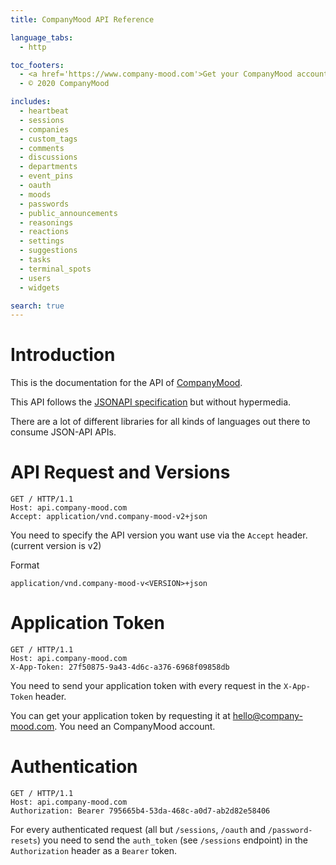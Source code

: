 ```yaml
---
title: CompanyMood API Reference

language_tabs:
  - http

toc_footers:
  - <a href='https://www.company-mood.com'>Get your CompanyMood account now</a>
  - © 2020 CompanyMood

includes:
  - heartbeat
  - sessions
  - companies
  - custom_tags
  - comments
  - discussions
  - departments
  - event_pins
  - oauth
  - moods
  - passwords
  - public_announcements
  - reasonings
  - reactions
  - settings
  - suggestions
  - tasks
  - terminal_spots
  - users
  - widgets

search: true
---
```


# Introduction

This is the documentation for the API of
[CompanyMood](https://www.company-mood.com).

This API follows the [JSONAPI specification](http://jsonapi.org/format/) but without hypermedia.

There are a lot of different libraries for all kinds of languages out there to consume JSON-API APIs.

# API Request and Versions

```http
GET / HTTP/1.1
Host: api.company-mood.com
Accept: application/vnd.company-mood-v2+json
```

You need to specify the API version you want use via the `Accept`
header. (current version is v2)

Format

`application/vnd.company-mood-v<VERSION>+json`

# Application Token

```http
GET / HTTP/1.1
Host: api.company-mood.com
X-App-Token: 27f50875-9a43-4d6c-a376-6968f09858db
```

You need to send your application token with every request in the
`X-App-Token` header.

<aside class="notice">
You can get your application token by requesting it at <a href="mailto:hello@company-mood.com">hello@company-mood.com</a>.
You need an CompanyMood account.
</aside>


# Authentication

```http
GET / HTTP/1.1
Host: api.company-mood.com
Authorization: Bearer 795665b4-53da-468c-a0d7-ab2d82e58406
```

For every authenticated request (all but `/sessions`, `/oauth` and `/password-resets`) you need to send the `auth_token` (see `/sessions` endpoint) in the `Authorization` header as a `Bearer` token.
